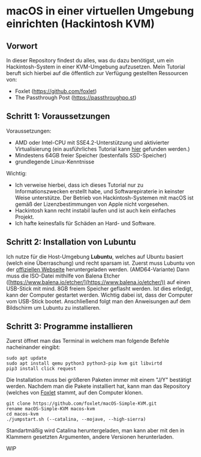 # macOS in einer virtuellen Umgebung einrichten (Hackintosh KVM)

## Vorwort
In dieser Repository findest du alles, was du dazu benötigst, um ein Hackintosh-System in einer KVM-Umgebung aufzusetzen. Mein Tutorial beruft sich hierbei auf die öffentlich zur Verfügung gestellten Ressourcen von:

 - Foxlet (https://github.com/foxlet)
 - The Passthrough Post (https://passthroughpo.st)

## Schritt 1: Voraussetzungen
Voraussetzungen:
 - AMD oder Intel-CPU mit SSE4.2-Unterstützung und aktivierter Virtualisierung (ein ausführliches Tutorial kann [hier](https://support.bluestacks.com/hc/de/articles/115003174386-Wie-kann-ich-Virtualisierung-VT-auf-meinem-PC-aktivieren-) gefunden werden.)
 - Mindestens 64GB freier Speicher (bestenfalls SSD-Speicher) 
 - grundlegende Linux-Kenntnisse 

Wichtig: 

 - Ich verweise hierbei, dass ich dieses Tutorial nur zu Informationszwecken erstellt habe, und Softwarepiraterie in keinster Weise unterstütze. Der Betrieb von Hackintosh-Systemen mit macOS ist gemäß der Lizenzbestimmungen von Apple nicht vorgesehen.
 - Hackintosh kann recht instabil laufen und ist auch kein einfaches Projekt. 
 - Ich hafte keinesfalls für Schäden an Hard- und Software.

## Schritt 2: Installation von Lubuntu
Ich nutze für die Host-Umgebung **Lubuntu**, welches auf Ubuntu basiert (welch eine Überraschung) und recht sparsam ist. 
Zuerst muss Lubuntu von der [offiziellen Webseite](https://lubuntu.net/) heruntergeladen werden. (AMD64-Variante)
Dann muss die ISO-Datei mithilfe von Balena Etcher ([https://www.balena.io/etcher/](https://www.balena.io/etcher/)) auf einen USB-Stick mit mind. 8GB freiem Speicher geflasht werden. Ist dies erledigt, kann der Computer gestartet werden. Wichtig dabei ist, dass der Computer vom USB-Stick bootet. 
Anschließend folgt man den Anweisungen auf dem Bildschirm um Lubuntu zu installieren.

## Schritt 3: Programme installieren
Zuerst öffnet man das Terminal in welchem man folgende Befehle nacheinander eingibt:

    sudo apt update
    sudo apt install qemu python3 python3-pip kvm git libvirtd 
    pip3 install click request
    
Die Installation muss bei größeren Paketen immer mit einem "J/Y" bestätigt werden.
Nachdem man die Pakete installiert hat, kann man das Repository (welches von [Foxlet](https://twitter.com/foxletfox) stammt, auf den Computer klonen. 

    git clone https://github.com/foxlet/macOS-Simple-KVM.git
    rename macOS-Simple-KVM macos-kvm
    cd macos-kvm 
    ./jumpstart.sh (--catalina, --mojave, --high-sierra)

Standartmäßig wird Catalina heruntergeladen, man kann aber mit den in Klammern gesetzten Argumenten, andere Versionen herunterladen.

WIP
